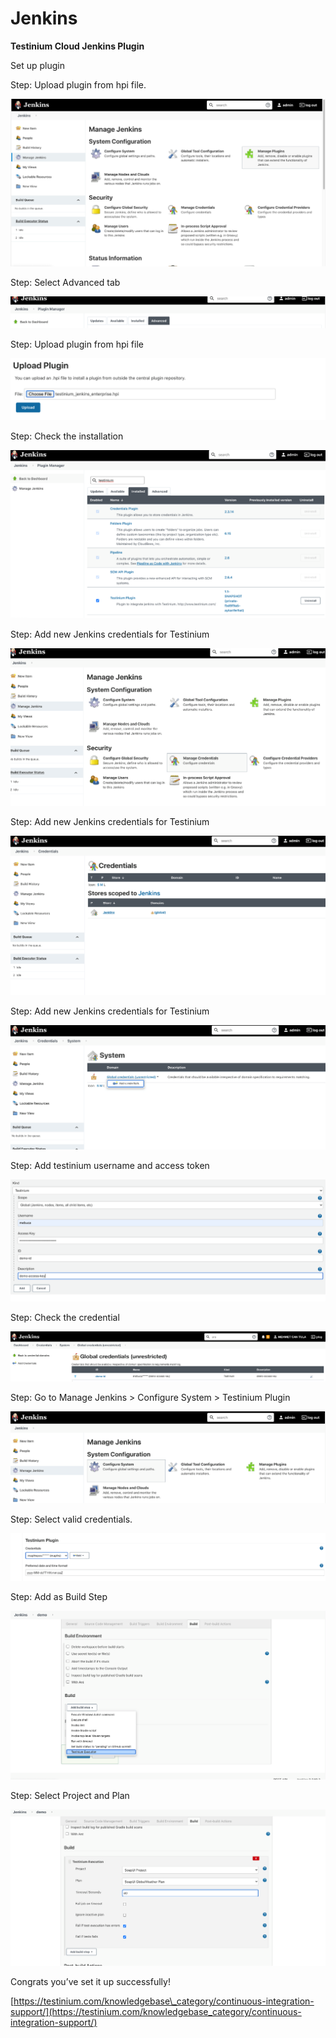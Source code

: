 # Jenkins

**Testinium Cloud Jenkins Plugin**

Set up plugin

Step: Upload plugin from hpi file.

![](<../../.gitbook/assets/1 (5)>)

Step: Select Advanced tab

![](<../../.gitbook/assets/2 (5)>)

Step: Upload plugin from hpi file

![](<../../.gitbook/assets/3 (1)>)

Step: Check the installation

![](../../.gitbook/assets/4)

Step: Add new Jenkins credentials for Testinium

![](<../../.gitbook/assets/5 (3)>)

Step: Add new Jenkins credentials for Testinium

![](<../../.gitbook/assets/6 (1)>)

Step: Add new Jenkins credentials for Testinium

![](<../../.gitbook/assets/7 (2)>)

Step: Add testinium username and access token

![](<../../.gitbook/assets/8 (3)>)

Step: Check the credential

![](<../../.gitbook/assets/9 (1)>)

Step: Go to Manage Jenkins > Configure System > Testinium Plugin

![](../../.gitbook/assets/10)

Step: Select valid credentials.

![](<../../.gitbook/assets/11 (1)>)

Step: Add as Build Step

![](../../.gitbook/assets/12)

Step: Select Project and Plan

![](../../.gitbook/assets/13)

Congrats you’ve set it up successfully!

[https://testinium.com/knowledgebase\_category/continuous-integration-support/](https://testinium.com/knowledgebase_category/continuous-integration-support/)
